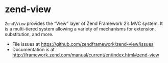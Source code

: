 # zend-view

`Zend\View` provides the “View” layer of Zend Framework 2’s MVC system. It is a
multi-tiered system allowing a variety of mechanisms for extension,
substitution, and more.


- File issues at https://github.com/zendframework/zend-view/issues
- Documentation is at http://framework.zend.com/manual/current/en/index.html#zend-view
